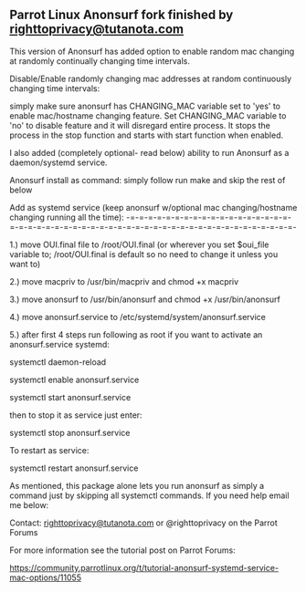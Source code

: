 Parrot Linux Anonsurf fork finished by righttoprivacy@tutanota.com
-------------------------------------------------------------------

This version of Anonsurf has added option to enable random mac changing at randomly continually changing time intervals.

Disable/Enable randomly changing mac addresses at random continuously changing time intervals:

simply make sure anonsurf has CHANGING_MAC variable set to 'yes' to enable mac/hostname changing feature. Set CHANGING_MAC 
variable to 'no' to disable feature and it will disregard entire process. It stops the process in the stop function and starts 
with start function when enabled.

I also added (completely optional- read below) ability to run Anonsurf as a daemon/systemd service.

Anonsurf install as command: simply follow run make and skip the rest of below

Add as systemd service (keep anonsurf w/optional mac changing/hostname changing running all the time): 
-=-=-=-=-=-=-=-=-=-=-=-=-=-=-=-=-=-=-=-=-=-=-=-=-=-=-=-=-=-=-=-=-=-=-=-=-=-=-=-=-=-=-=-=-=-=-=-=-=-=-

1.) move OUI.final file to /root/OUI.final (or wherever you set $oui_file variable to; /root/OUI.final is default so no need to               change it unless you want to)

2.) move macpriv to /usr/bin/macpriv and chmod +x macpriv

3.) move anonsurf to /usr/bin/anonsurf and chmod +x /usr/bin/anonsurf

4.) move anonsurf.service to /etc/systemd/system/anonsurf.service

5.) after first 4 steps run following as root if you want to activate
    an anonsurf.service systemd:

systemctl daemon-reload

systemctl enable anonsurf.service

systemctl start anonsurf.service

then to stop it as service just enter:

systemctl stop anonsurf.service

To restart as service:

systemctl restart anonsurf.service

As mentioned, this package alone lets you run anonsurf as simply a command just by skipping
all systemctl commands. If you need help email me below:

Contact: righttoprivacy@tutanota.com or @righttoprivacy on the Parrot Forums

For more information see the tutorial post on Parrot Forums:

https://community.parrotlinux.org/t/tutorial-anonsurf-systemd-service-mac-options/11055
